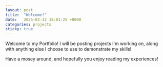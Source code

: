 ```yaml
---
layout: post
title:  "Welcome!"
date:   2025-02-12 18:01:25 +0000
categories: projects
sticky: true
---
```

Welcome to my Portfolio! I will be posting projects I'm working on, along with anything else I choose to use to demonstrate my skills!

Have a mosey around, and hopefully you enjoy reading my experiences!
